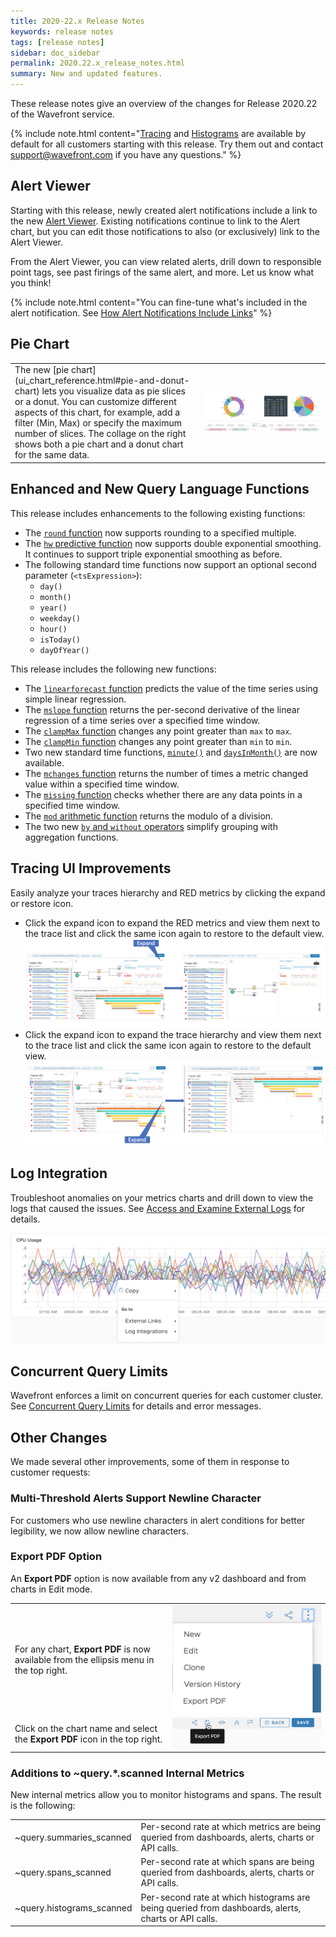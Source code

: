 ```yaml
---
title: 2020-22.x Release Notes
keywords: release notes
tags: [release notes]
sidebar: doc_sidebar
permalink: 2020.22.x_release_notes.html
summary: New and updated features.
---
```


These release notes give an overview of the changes for Release 2020.22 of the Wavefront service.

{% include note.html content="[Tracing](tracing_basics.html) and [Histograms](proxies_histograms.html) are available by default for all customers starting with this release. Try them out and contact [support@wavefront.com](mailto:support@wavefront.com) if you have any questions." %}

## Alert Viewer

Starting with this release, newly created alert notifications include a link to the new [Alert Viewer](alerts_manage.html#examine-an-alert-in-alert-viewer). Existing notifications continue to link to the Alert chart, but you can edit those notifications to also (or exclusively) link to the Alert Viewer.

From the Alert Viewer, you can view related alerts, drill down to responsible point tags, see past firings of the same alert, and more. Let us know what you think!


{% include note.html content="You can fine-tune what's included in the alert notification. See [How Alert Notifications Include Links](alerts_manage.html#how-alert-notifications-include-links)" %}

## Pie Chart

<table style="width: 100%;">
<tbody>
<tr>
<td width="60%" markdown="span">The new [pie chart](ui_chart_reference.html#pie-and-donut-chart) lets you visualize data as pie slices or a donut. You can customize different aspects of this chart, for example, add a filter (Min, Max) or specify the maximum number of slices. The collage on the right shows both a pie chart and a donut chart for the same data.
</td>
<td width="40%"><img src="/images/pie_chart.png" alt="Pie chart and donut chart"/>
</td>
</tr>
</tbody>
</table>

## Enhanced and New Query Language Functions

This release includes enhancements to the following existing functions:

* The [`round` function](ts_round.html) now supports rounding to a specified multiple.
* The [`hw` predictive function](ts_hw.html) now supports double exponential smoothing. It continues to support triple exponential smoothing as before.
* The following standard time functions now support an optional second parameter (`<tsExpression>`):
  - `day()`
  - `month()`
  - `year()`
  - `weekday()`
  - `hour()`
  - `isToday()`
  - `dayOfYear()`

This release includes the following new functions:

* The [`linearforecast` function](ts_linearforecast.html) predicts the value of the time series using simple linear regression.
* The [`mslope` function](ts_mslope.html) returns the per-second derivative of the linear regression of a time series over a specified time window.
* The [`clampMax` function](ts_clampmax.html) changes any point greater than `max` to `max`.
* The [`clampMin` function](ts_clampmax.html) changes any point greater than `min` to `min`.
* Two new standard time functions, [`minute()`](ts_minute.html) and [`daysInMonth()`](ts_daysInMonth.html) are now available.
* The [`mchanges` function](ts_mchanges.html) returns the number of times a metric changed value within a specified time window.
* The [`missing` function](ts_missing.html) checks whether there are any data points in a specified time window.
* The [`mod` arithmetic function](ts_mod.html) returns the modulo of a division.
* The two new [`by` and `without` operators](query_language_aggregate_functions.html#grouping-with-by-or-without) simplify grouping with aggregation functions.

## Tracing UI Improvements

Easily analyze your traces hierarchy and RED metrics by clicking the expand or restore icon.
  * Click the expand icon to expand the RED metrics and view them next to the trace list and click the same icon again to restore to the default view.
    ![partial expand red metrics](images/tracing_ui_partial_expand_red_metrics.png)
  * Click the expand icon to expand the trace hierarchy and view them next to the trace list and click the same icon again to restore to the default view.
    ![partial expand trace hierachy](images/tracing_ui_partial_expand_trace_hierarchy.png)

## Log Integration

Troubleshoot anomalies on your metrics charts and drill down to view the logs that caused the issues. See [Access and Examine External Logs](log_integration.html) for details.

![log integration and external links](images/log_integration_intro.png)

## Concurrent Query Limits

Wavefront enforces a limit on concurrent queries for each customer cluster. See [Concurrent Query Limits](wavefront_limits.html#concurrent-query-limits) for details and error messages.

## Other Changes

We made several other improvements, some of them in response to customer requests:

### Multi-Threshold Alerts Support Newline Character

For customers who use newline characters in alert conditions for better legibility, we now allow newline characters.

### Export PDF Option

An **Export PDF** option is now available from any v2 dashboard and from charts in Edit mode.

<table style="width: 100%;">
<tbody>
<tr>
<td width="50%">For any chart, <strong>Export PDF</strong> is now available from the ellipsis menu in the top right. </td>
<td width="50%"><img src="/images/export_pdf_dashboard.png" alt="Export PDF from dashboard"/> </td>
</tr>
<tr>
<td width="50%">Click on the chart name and select the <strong>Export PDF</strong> icon in the top right. </td>
<td width="50%"><img src="/images/export_pdf_chart.png" alt="Export PDF from chart"/></td>
</tr>
</tbody>
</table>


### Additions to ~query.*.scanned Internal Metrics

New internal metrics allow you to monitor histograms and spans. The result is the following:

<table style="width: 100%;">
<tbody>
<tr>
<td width="30%">~query.summaries_scanned</td>
<td width="70%">Per-second rate at which metrics are being queried from dashboards, alerts, charts or API calls.
</td>
</tr>
<tr>
<td width="30%">~query.spans_scanned</td>
<td width="70%">Per-second rate at which spans are being queried from dashboards, alerts, charts or API calls.
</td>
</tr>
<tr>
<td width="30%">~query.histograms_scanned</td>
<td width="70%">Per-second rate at which histograms are being queried from dashboards, alerts, charts or API calls.
</td>
</tr>
</tbody>
</table>



<!---
### Proxy 8.0

We recently release Wavefront Proxy 8.0, which includes a significant number of new features. See [Wavefront Proxy Release Notes](proxies_versions.html).
--->
